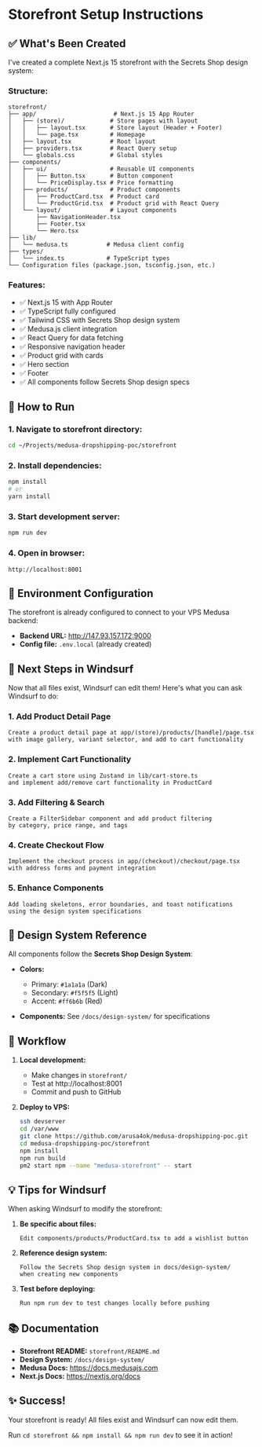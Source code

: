 # Storefront Setup Instructions

## ✅ What's Been Created

I've created a complete Next.js 15 storefront with the Secrets Shop design system:

### Structure:
```
storefront/
├── app/                      # Next.js 15 App Router
│   ├── (store)/             # Store pages with layout
│   │   ├── layout.tsx       # Store layout (Header + Footer)
│   │   └── page.tsx         # Homepage
│   ├── layout.tsx           # Root layout
│   ├── providers.tsx        # React Query setup
│   └── globals.css          # Global styles
├── components/
│   ├── ui/                  # Reusable UI components
│   │   ├── Button.tsx       # Button component
│   │   └── PriceDisplay.tsx # Price formatting
│   ├── products/            # Product components
│   │   ├── ProductCard.tsx  # Product card
│   │   └── ProductGrid.tsx  # Product grid with React Query
│   └── layout/              # Layout components
│       ├── NavigationHeader.tsx
│       ├── Footer.tsx
│       └── Hero.tsx
├── lib/
│   └── medusa.ts           # Medusa client config
├── types/
│   └── index.ts            # TypeScript types
└── Configuration files (package.json, tsconfig.json, etc.)
```

### Features:
- ✅ Next.js 15 with App Router
- ✅ TypeScript fully configured
- ✅ Tailwind CSS with Secrets Shop design system
- ✅ Medusa.js client integration
- ✅ React Query for data fetching
- ✅ Responsive navigation header
- ✅ Product grid with cards
- ✅ Hero section
- ✅ Footer
- ✅ All components follow Secrets Shop design specs

## 🚀 How to Run

### 1. Navigate to storefront directory:
```bash
cd ~/Projects/medusa-dropshipping-poc/storefront
```

### 2. Install dependencies:
```bash
npm install
# or
yarn install
```

### 3. Start development server:
```bash
npm run dev
```

### 4. Open in browser:
```
http://localhost:8001
```

## 🔧 Environment Configuration

The storefront is already configured to connect to your VPS Medusa backend:
- **Backend URL:** http://147.93.157.172:9000
- **Config file:** `.env.local` (already created)

## 📝 Next Steps in Windsurf

Now that all files exist, Windsurf can edit them! Here's what you can ask Windsurf to do:

### 1. **Add Product Detail Page**
```
Create a product detail page at app/(store)/products/[handle]/page.tsx
with image gallery, variant selector, and add to cart functionality
```

### 2. **Implement Cart Functionality**
```
Create a cart store using Zustand in lib/cart-store.ts
and implement add/remove cart functionality in ProductCard
```

### 3. **Add Filtering & Search**
```
Create a FilterSidebar component and add product filtering
by category, price range, and tags
```

### 4. **Create Checkout Flow**
```
Implement the checkout process in app/(checkout)/checkout/page.tsx
with address forms and payment integration
```

### 5. **Enhance Components**
```
Add loading skeletons, error boundaries, and toast notifications
using the design system specifications
```

## 🎨 Design System Reference

All components follow the **Secrets Shop Design System**:

- **Colors:**
  - Primary: `#1a1a1a` (Dark)
  - Secondary: `#f5f5f5` (Light)
  - Accent: `#ff6b6b` (Red)

- **Components:** See `/docs/design-system/` for specifications

## 🔄 Workflow

1. **Local development:**
   - Make changes in `storefront/`
   - Test at http://localhost:8001
   - Commit and push to GitHub

2. **Deploy to VPS:**
   ```bash
   ssh devserver
   cd /var/www
   git clone https://github.com/arusa4ok/medusa-dropshipping-poc.git
   cd medusa-dropshipping-poc/storefront
   npm install
   npm run build
   pm2 start npm --name "medusa-storefront" -- start
   ```

## 💡 Tips for Windsurf

When asking Windsurf to modify the storefront:

1. **Be specific about files:**
   ```
   Edit components/products/ProductCard.tsx to add a wishlist button
   ```

2. **Reference design system:**
   ```
   Follow the Secrets Shop design system in docs/design-system/
   when creating new components
   ```

3. **Test before deploying:**
   ```
   Run npm run dev to test changes locally before pushing
   ```

## 📚 Documentation

- **Storefront README:** `storefront/README.md`
- **Design System:** `/docs/design-system/`
- **Medusa Docs:** https://docs.medusajs.com
- **Next.js Docs:** https://nextjs.org/docs

## ✨ Success!

Your storefront is ready! All files exist and Windsurf can now edit them.

Run `cd storefront && npm install && npm run dev` to see it in action!
